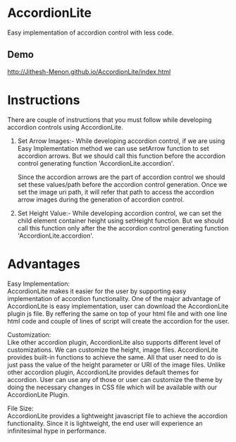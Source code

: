 AccordionLite
=============
Easy implementation of accordion control with less code.

Demo
-----

http://Jithesh-Menon.github.io/AccordionLite/index.html

Instructions
============

There are couple of instructions that you must follow while developing accordion controls using AccordionLite. 

1) Set Arrow Images:- While developing accordion control, if we are using Easy Implementation method we can use setArrow       function to set accordion arrows. But we should call this function before the accordion control generating function         'AccordionLite.accordion'. 

   Since the accordion arrows are the part of accordion control we should set these values/path before the accordion control    generation. Once we set the image uri path, it will refer that path to access the accordion arrow images during the generation of accordion control. 
 
  

2) Set Height Value:- While developing accordion control, we can set the child element container height using setHeight        function. But we should call this function only after the the accordion control generating function                         'AccordionLite.accordion'.

Advantages
==========

Easy Implementation:  <br/>
AccordionLite makes it easier for the user by supporting easy implementation of accordion functionality. One of the major advantage of AccordionLite is easy implementation, user can download the AccordionLite plugin js file. By reffering the same on top of your html file and with one line html code and couple of lines of script will create the accordion for the user.

Customization:   <br/>
Like other accordion plugin, AccordionLite also supports different level of customizations. We can customize the height, image files. AccordionLite provides built-in functions to achieve the same. All that user need to do is just pass the value of the height parameter or URI of the image files. 
Unlike other accordion plugin, AccordionLite provides default themes for accordion. User can use any of those or user can customize the theme by doing the necessary changes in CSS file which will be available with our AccordionLite Plugin.

File Size:   <br/>
AccordionLite provides a lightweight javascript file to achieve the accordion functionality. Since it is lightweight, the end user will experience an infinitesimal hype in performance.

